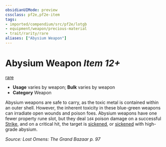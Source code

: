 ```yaml
---
obsidianUIMode: preview
cssclass: pf2e,pf2e-item
tags:
- imported/compendium/src/pf2e/lotgb
- equipment/weapon/precious-material
- trait/rarity/rare
aliases: ["Abysium Weapon"]
---
```

# Abysium Weapon *Item 12+*  
[rare](rare.md)  

- **Usage** varies by weapon; **Bulk** varies by weapon
- **Category** Weapon

Abysium weapons are safe to carry, as the toxic metal is contained within an outer shell. However, the inherent toxicity in these blue-green weapons can irradiate open wounds and poison foes. Abysium weapons have one fewer property rune slot, but they deal `1d4` poison damage on a successful [Strike](strike.md), and on a critical hit, the target is [sickened](conditions.md#Sickened), or [sickened](conditions.md#Sickened) with high-grade abysium.

*Source: Lost Omens: The Grand Bazaar p. 97*